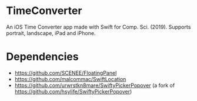 # TimeConverter
An iOS Time Converter app made with Swift for Comp. Sci. (2019). Supports portrait, landscape, iPad and iPhone. 

# Dependencies
- https://github.com/SCENEE/FloatingPanel
- https://github.com/malcommac/SwiftLocation
- https://github.com/urwrstkn8mare/SwiftyPickerPopover (a fork of https://github.com/hsylife/SwiftyPickerPopover)
